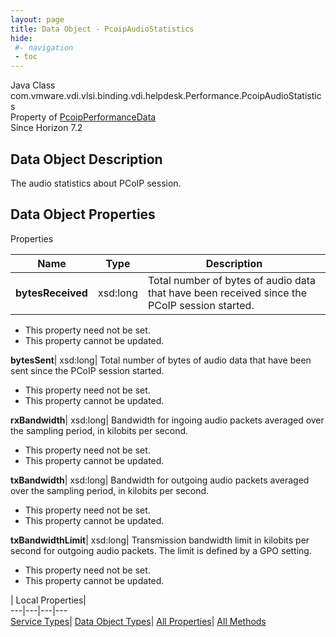 ```yaml
---
layout: page
title: Data Object - PcoipAudioStatistics
hide:
 #- navigation
 - toc
---
```






Java Class
    com.vmware.vdi.vlsi.binding.vdi.helpdesk.Performance.PcoipAudioStatistics  
Property of
     [PcoipPerformanceData](vdi.helpdesk.Performance.PcoipPerformanceData.md#field_detail)  
Since 
    Horizon 7.2

## Data Object Description 

The audio statistics about PCoIP session. 

## Data Object Properties

Properties

Name |  Type |  Description   
---|---|---  
**bytesReceived**|  xsd:long|  Total number of bytes of audio data that have been received since the PCoIP session started.   


 * This property need not be set.
 * This property cannot be updated.

  
**bytesSent**|  xsd:long|  Total number of bytes of audio data that have been sent since the PCoIP session started.   


 * This property need not be set.
 * This property cannot be updated.

  
**rxBandwidth**|  xsd:long|  Bandwidth for ingoing audio packets averaged over the sampling period, in kilobits per second.   


 * This property need not be set.
 * This property cannot be updated.

  
**txBandwidth**|  xsd:long|  Bandwidth for outgoing audio packets averaged over the sampling period, in kilobits per second.   


 * This property need not be set.
 * This property cannot be updated.

  
**txBandwidthLimit**|  xsd:long|  Transmission bandwidth limit in kilobits per second for outgoing audio packets. The limit is defined by a GPO setting.   


 * This property need not be set.
 * This property cannot be updated.

  
  
  
 | Local Properties|   
---|---|---|---  
[Service Types](index-mo_types.md)| [Data Object Types](index-do_types.md)| [All Properties](index-properties.md)| [All Methods](index-methods.md)  
  
  

